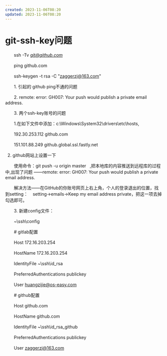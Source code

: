 ```yaml
---
created: 2023-11-06T08:20
updated: 2023-11-06T08:20
---
```

# git-ssh-key问题

　　ssh -Tv [*git@github.com*](mailto:git@github.com)

　　ping github.com

　　ssh-keygen -t rsa -C "zaggerzj@163.com"

　　1\. 引起的 github ping不通的问题

　　2\. remote: error: GH007: Your push would publish a private email address.

　　3\. 两个ssh-key账号的问题

　　1.在如下文件中添加：c:\Windows\System32\drivers\etc\hosts,

　　192.30.253.112 github.com

　　151.101.88.249 github.global.ssl.fastly.net

2. github网站上设置一下

　　使用命令：git push -u origin master   ,把本地库的内容推送到远程库的过程中,出现了问题 ——remote: error: GH007: Your push would publish a private email address.

　　解决方法——在GitHub的你账号网页上右上角，个人的登录退出的位置，找到setting：    setting-\>emails-\>Keep my email address private，把这一项去掉勾选即可。

　　3\. 新建config文件：

　　~\\ssh\config

　　\# gitlab配置

　　Host 172.16.203.254

　　HostName 172.16.203.254

　　IdentityFile ~\\ssh\id_rsa

　　PreferredAuthentications publickey

　　User huangzijie@os-easy.com

　　\# github配置

　　Host github.com

　　HostName github.com

　　IdentityFile ~\\ssh\id_rsa_github

　　PreferredAuthentications publickey

　　User zaggerzj@163.com
